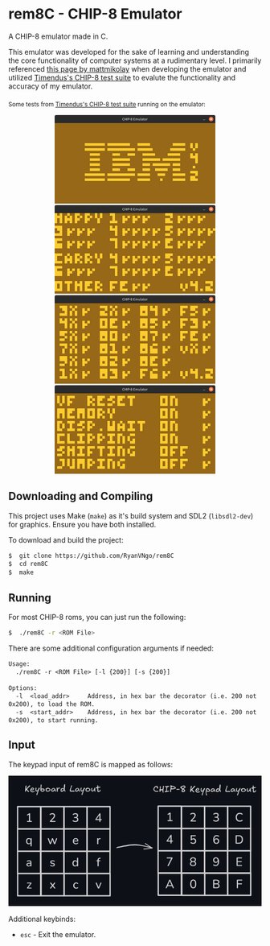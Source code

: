 # rem8C - CHIP-8 Emulator

A CHIP-8 emulator made in C.

This emulator was developed for the sake of learning and understanding the core functionality of computer systems at
a rudimentary level. I primarily referenced [this page by mattmikolay](https://github.com/mattmikolay/chip-8/wiki/Mastering-CHIP%E2%80%908)
when developing the emulator and utilized [Timendus's CHIP-8 test suite](https://github.com/Timendus/chip8-test-suite/tree/main)
to evalute the functionality and accuracy of my emulator.

<sub>Some tests from [Timendus's CHIP-8 test suite](https://github.com/Timendus/chip8-test-suite/tree/main) running on the emulator:</sub>
<p align='center'>
  <img width="320" src='./images/IBM_test.png'      alt='IBM logo on emulated display'/>
  <img width="320" src='./images/Flags_test.png'    alt='Flags test from Timendus Chip-8 test suite on emulated display'/>
  <img width="320" src='./images/Corax_test.png'    alt='Corax test from Timendus Chip-8 test suite on emulated display'/>
  <img width="320" src='./images/Quirks_test.png'   alt='Quirks test from Timendus Chip-8 test suite on emulated display'/>
</p>

## Downloading and Compiling
This project uses Make (`make`) as it's build system and SDL2 (`libsdl2-dev`) for graphics. Ensure you have both installed.

To download and build the project:
```sh
$  git clone https://github.com/RyanVNgo/rem8C
$  cd rem8C
$  make
```

## Running
For most CHIP-8 roms, you can just run the following:
```sh
$  ./rem8C -r <ROM File>
```

There are some additional configuration arguments if needed:
```
Usage:
  ./rem8C -r <ROM File> [-l {200}] [-s {200}]

Options:
  -l  <load_addr>     Address, in hex bar the decorator (i.e. 200 not 0x200), to load the ROM.
  -s  <start_addr>    Address, in hex bar the decorator (i.e. 200 not 0x200), to start running.
```

## Input
The keypad input of rem8C is mapped as follows:

<p align='center'>
  <img width="900" src='./images/rem8C_keymap.png' alt='Keymap of rem8C emulator'/>
</p>

Additional keybinds:
- `esc`  - Exit the emulator.

